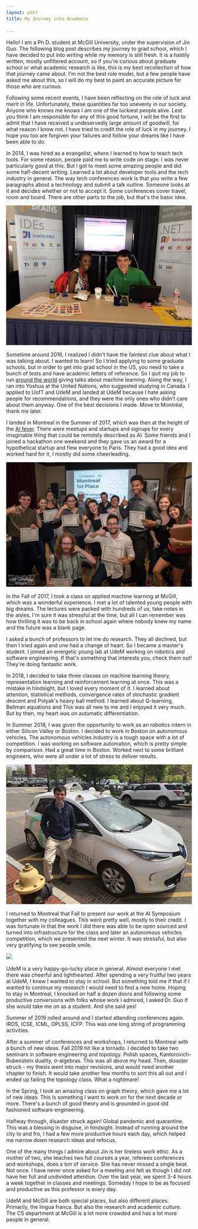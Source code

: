 ```yaml
---
layout: post
title: My Journey into Academia

---
```


Hello! I am a Ph.D. student at McGill University, under the supervision of Jin Guo. The following blog post describes my journey to grad school, which I have decided to put into writing while my memory is still fresh. It is a hastily written, mostly unfiltered account, so if you're curious about graduate school or what academic research is like, this is my best recollection of how that journey came about. I'm not the best role model, but a few people have asked me about this, so I will do my best to paint an accurate picture for those who are curious.

Following some recent events, I have been reflecting on the role of luck and merit in life. Unfortunately, these quantities far too unevenly in our society. Anyone who knows me knows I am one of the luckiest people alive. Lest you think I am responsible for any of this good fortune, I will be the first to admit that I have received a undeservedly large amount of goodwill, for what reason I know not. I have tried to credit the role of luck in my journey. I hope you too are forgiven your failures and follow your dreams like I have been able to do.

In 2014, I was hired as a evangelist, where I learned to how to teach tech tools. For some reason, people paid me to write code on stage. I was never particularly good at this. But I got to meet some amazing people and did some half-decent writing. Learned a lot about developer tools and the tech industry in general. The way tech conferences work is that you write a few paragraphs about a technology and submit a talk outline. Someone looks at it and decides whether or not to accept it. Some conferences cover travel, room and board. There are other parts to the job, but that's the basic idea.

![](../images/jetbrains.jpeg)

Sometime around 2016, I realized I didn't have the faintest clue about what I was talking about. I wanted to learn! So I tried applying to some graduate schools, but in order to get into grad school in the US, you need to take a bunch of tests and have academic letters of reference. So I quit my job to run [around the world](http://breandan.net/2016/12/27/traveling-tales/) giving talks about machine learning. Along the way, I ran into Yoshua at the United Nations, who suggested studying in Canada. I applied to UofT and UdeM and landed at UdeM because I hate asking people for recommendations, and they were the only ones who didn't care about them anyway. One of the best decisions I made. Move to Montréal, thank me later.

I landed in Montreal in the Summer of 2017, which was then at the height of the [AI fever](https://www.youtube.com/watch?v=LVXkISpbq2k). There were meetups and startups and signups for every imaginable thing that could be remotely described as AI. Some friends and I joined a hackathon one weekend and they gave us an award for a hypothetical startup and flew everyone to Paris. They had a good idea and worked hard for it, I mostly did some cheerleading.

![](../images/skiptheline.jpg)

In the Fall of 2017, I took a class on applied machine learning at McGill, which was a wonderful experience. I met a lot of talented young people with big dreams. The lectures were packed with hundreds of us, take notes in the aisles. I'm sure it was stressful at the time, but all I can remember was how thrilling it was to be back in school again where nobody knew my name and the future was a blank page.

I asked a bunch of professors to let me do research. They all declined, but then I tried again and one had a change of heart. So I became a master's student. I joined an energetic young lab at UdeM working on robotics and software engineering. If that's something that interests you, check them out! They're doing fantastic work.

In 2018, I decided to take three classes on machine learning theory, representation learning and reinforcement learning at once. This was a mistake in hindsight, but I loved every moment of it. I learned about attention, statistical methods, convergence rates of stochastic gradient descent and Polyak's heavy ball method. I learned about Q-learning, Bellman equations and This was all new to me and I enjoyed it very much. But by then, my heart was on automatic differentiation.

In Summer 2018, I was given the opportunity to work as an robotics intern in either Silicon Valley or Boston. I decided to work in Boston on autonomous vehicles. The autonomous vehicles industry is a tough space with a lot of competition. I was working on software automation, which is pretty simple by comparison. Had a great time in Boston. Worked next to some brilliant engineers, who were all under a lot of stress to deliver results.

![](../images/nutonomy.jpeg)

I returned to Montreal that Fall to present our work at the AI Symposium together with my colleagues. This went pretty well, mostly to their credit. I was fortunate in that the work I did there was able to be open sourced and turned into infrastructure for the class and later an autonomous vehicles competition, which we presented the next winter. It was stressful, but also very gratifying to see people smile.

![](../images/aido1.png)

UdeM is a very happy-go-lucky place in general. Almost everyone I met there was cheerful and lighthearted. After spending a very fruitful two years at UdeM, I knew I wanted to stay in school. But something told me if that if I wanted to continue my research I would need to find a new home. Hoping to stay in Montreal, I knocked on half a dozen doors and following some productive conversions with folks whose work I admired, I asked Dr. Guo if she would take me on as a student. And she said yes!

Summer of 2019 rolled around and I started attending conferences again. IROS, ICSE, ICML, OPLSS, ICFP. This was one long string of programming activities.

After a summer of conferences and workshops, I returned to Montreal with a bunch of new ideas. Fall 2019 hit like a tornado. I decided to take two seminars in software engineering and topology. Polish spaces, Kantorovich-Rubenstein duality, σ-algebras. This was all above my head. Then, disaster struck - my thesis went into major revisions, and would need another chapter to finish. It would take another few months to sort this all out and I ended up failing the topology class. What a nightmare!

In the Spring, I took an amazing class on graph theory, which gave me a lot of new ideas. This is something I want to work on for the next decade or more. There's a bunch of good theory and is grounded in good old fashioned software engineering.

Halfway through, disaster struck again! Global pandemic and quarantine. This was a blessing in disguise, in hindsight. Instead of running around the city to and fro, I had a few more productive hours each day, which helped me narrow down research ideas and refocus.

One of the many things I admire about Jin is her tireless work ethic. As a mother of two, she teaches two full courses a year, referees conferences and workshops, does a ton of service. She has never missed a single beat. Not once. I have never once asked for a meeting and felt as though I did not have her full and undivided attention. Over the last year, we spent 3-4 hours a week together in classes and meetings. Someday I hope to be as focused and productive as this professor is every day.

UdeM and McGill are both special places, but also different places. Primarily, the lingua franca. But also the research and academic culture. The CS department at McGill is a lot more crowded and has a lot more people in general.